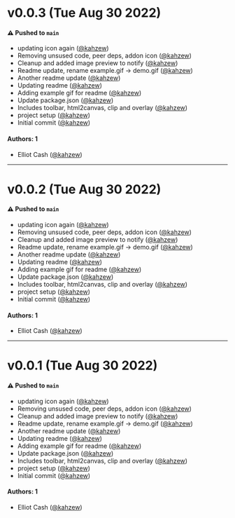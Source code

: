 # v0.0.3 (Tue Aug 30 2022)

#### ⚠️ Pushed to `main`

- updating icon again ([@kahzew](https://github.com/kahzew))
- Removing unsused code, peer deps, addon icon ([@kahzew](https://github.com/kahzew))
- Cleanup and added image preview to notify ([@kahzew](https://github.com/kahzew))
- Readme update, rename example.gif -> demo.gif ([@kahzew](https://github.com/kahzew))
- Another readme update ([@kahzew](https://github.com/kahzew))
- Updating readme ([@kahzew](https://github.com/kahzew))
- Adding example gif for readme ([@kahzew](https://github.com/kahzew))
- Update package.json ([@kahzew](https://github.com/kahzew))
- Includes toolbar, html2canvas, clip and overlay ([@kahzew](https://github.com/kahzew))
- project setup ([@kahzew](https://github.com/kahzew))
- Initial commit ([@kahzew](https://github.com/kahzew))

#### Authors: 1

- Elliot Cash ([@kahzew](https://github.com/kahzew))

---

# v0.0.2 (Tue Aug 30 2022)

#### ⚠️ Pushed to `main`

- updating icon again ([@kahzew](https://github.com/kahzew))
- Removing unsused code, peer deps, addon icon ([@kahzew](https://github.com/kahzew))
- Cleanup and added image preview to notify ([@kahzew](https://github.com/kahzew))
- Readme update, rename example.gif -> demo.gif ([@kahzew](https://github.com/kahzew))
- Another readme update ([@kahzew](https://github.com/kahzew))
- Updating readme ([@kahzew](https://github.com/kahzew))
- Adding example gif for readme ([@kahzew](https://github.com/kahzew))
- Update package.json ([@kahzew](https://github.com/kahzew))
- Includes toolbar, html2canvas, clip and overlay ([@kahzew](https://github.com/kahzew))
- project setup ([@kahzew](https://github.com/kahzew))
- Initial commit ([@kahzew](https://github.com/kahzew))

#### Authors: 1

- Elliot Cash ([@kahzew](https://github.com/kahzew))

---

# v0.0.1 (Tue Aug 30 2022)

#### ⚠️ Pushed to `main`

- updating icon again ([@kahzew](https://github.com/kahzew))
- Removing unsused code, peer deps, addon icon ([@kahzew](https://github.com/kahzew))
- Cleanup and added image preview to notify ([@kahzew](https://github.com/kahzew))
- Readme update, rename example.gif -> demo.gif ([@kahzew](https://github.com/kahzew))
- Another readme update ([@kahzew](https://github.com/kahzew))
- Updating readme ([@kahzew](https://github.com/kahzew))
- Adding example gif for readme ([@kahzew](https://github.com/kahzew))
- Update package.json ([@kahzew](https://github.com/kahzew))
- Includes toolbar, html2canvas, clip and overlay ([@kahzew](https://github.com/kahzew))
- project setup ([@kahzew](https://github.com/kahzew))
- Initial commit ([@kahzew](https://github.com/kahzew))

#### Authors: 1

- Elliot Cash ([@kahzew](https://github.com/kahzew))
